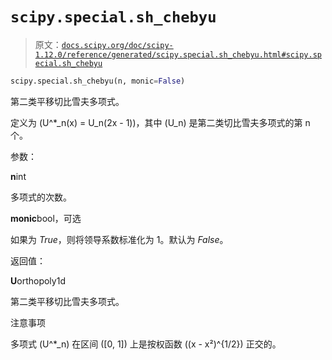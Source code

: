 # `scipy.special.sh_chebyu`

> 原文：[`docs.scipy.org/doc/scipy-1.12.0/reference/generated/scipy.special.sh_chebyu.html#scipy.special.sh_chebyu`](https://docs.scipy.org/doc/scipy-1.12.0/reference/generated/scipy.special.sh_chebyu.html#scipy.special.sh_chebyu)

```py
scipy.special.sh_chebyu(n, monic=False)
```

第二类平移切比雪夫多项式。

定义为 \(U^*_n(x) = U_n(2x - 1)\)，其中 \(U_n\) 是第二类切比雪夫多项式的第 n 个。

参数：

**n**int

多项式的次数。

**monic**bool，可选

如果为 *True*，则将领导系数标准化为 1。默认为 *False*。

返回值：

**U**orthopoly1d

第二类平移切比雪夫多项式。

注意事项

多项式 \(U^*_n\) 在区间 \([0, 1]\) 上是按权函数 \((x - x²)^{1/2}\) 正交的。
